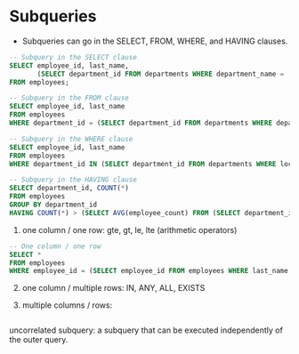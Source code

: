 # Subqueries

- Subqueries can go in the SELECT, FROM, WHERE, and HAVING clauses.

```sql
-- Subquery in the SELECT clause
SELECT employee_id, last_name,
       (SELECT department_id FROM departments WHERE department_name = 'Sales') AS sales_department
FROM employees;

-- Subquery in the FROM clause
SELECT employee_id, last_name
FROM employees
WHERE department_id = (SELECT department_id FROM departments WHERE department_name = 'Sales');

-- Subquery in the WHERE clause
SELECT employee_id, last_name
FROM employees
WHERE department_id IN (SELECT department_id FROM departments WHERE location_id = 1700);

-- Subquery in the HAVING clause
SELECT department_id, COUNT(*)
FROM employees
GROUP BY department_id
HAVING COUNT(*) > (SELECT AVG(employee_count) FROM (SELECT department_id, COUNT(*) AS employee_count FROM employees GROUP BY department_id));
```

1. one column / one row: gte, gt, le, lte (arithmetic operators)

```sql
-- One column / one row
SELECT *
FROM employees
WHERE employee_id = (SELECT employee_id FROM employees WHERE last_name = 'King');
```

2. one column / multiple rows: IN, ANY, ALL, EXISTS

3. multiple columns / rows:

```sql

```

uncorrelated subquery: a subquery that can be executed independently of the outer query.
